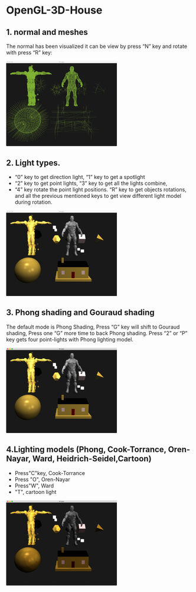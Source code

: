 # OpenGL-3D-House

## 1. normal and meshes
The normal has been visualized it can be view by press “N” key and rotate with press “R” key:

<img src="screenshots/LahaAle_Lab7s01_normal.jpg" width="300" hight="300">

## 2. Light types.
- “0” key to get direction light, “1” key to get a spotlight
- “2” key to get point lights, “3” key to get all the lights combine,
- “4” key rotate the point light positions. “R” key to get objects rotations, and all the previous mentioned keys to get view different light model during rotation.
<img src="screenshots/LahaAle_Lab7s06_all_light.jpg" width="300" hight="300">

## 3. Phong shading and Gouraud shading
The default mode is Phong Shading, Press “G” key will shift to Gouraud shading, Press one “G” more time to back Phong shading. 
Press “2” or “P” key gets four point-lights with Phong lighting model.

<img src="screenshots/LahaAle_Lab7s07_Phong_Shading.jpg" width="300" hight="300">

## 4.Lighting models (Phong, Cook-Torrance, Oren-Nayar, Ward, Heidrich-Seidel,Cartoon) 
- Press"C"key, Cook-Torrance
- Press "O", Oren-Nayar
- Press"W", Ward
- "T", cartoon light
<img src="screenshots/LahaAle_Lab7s12_cartoon_light.jpg" width="300" hight="300">
